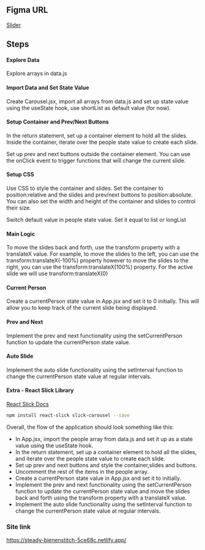 ## Figma URL

[Slider](https://www.figma.com/file/QfMzzThSYmgabSvn4t8Yfe/Slider?node-id=0%3A1&t=IpsYjMUn3Xj3Hs3N-1)

## Steps

#### Explore Data

Explore arrays in data.js

#### Import Data and Set State Value

Create Carousel.jsx, import all arrays from data.js and set up state value using the useState hook, use shortList as default value (for now).

#### Setup Container and Prev/Next Buttons

In the return statement, set up a container element to hold all the slides. Inside the container, iterate over the people state value to create each slide.

Set up prev and next buttons outside the container element. You can use the onClick event to trigger functions that will change the current slide.

#### Setup CSS

Use CSS to style the container and slides. Set the container to position:relative and the slides and prev/next buttons to position:absolute. You can also set the width and height of the container and slides to control their size.

Switch default value in people state value. Set it equal to list or longList

#### Main Logic

To move the slides back and forth, use the transform property with a translateX value. For example, to move the slides to the left, you can use the transform:translateX(-100%) property however to move the slides to the right, you can use the transform:translateX(100%) property. For the active slide we will use transform:translateX(0)

#### Current Person

Create a currentPerson state value in App.jsx and set it to 0 initially. This will allow you to keep track of the current slide being displayed.

#### Prev and Next

Implement the prev and next functionality using the setCurrentPerson function to update the currentPerson state value.

#### Auto Slide

Implement the auto slide functionality using the setInterval function to change the currentPerson state value at regular intervals.

#### Extra - React Slick Library

[React Slick Docs](https://react-slick.neostack.com/)

```sh
npm install react-slick slick-carousel --save
```

Overall, the flow of the application should look something like this:

- In App.jsx, import the people array from data.js and set it up as a state value using the useState hook.
- In the return statement, set up a container element to hold all the slides, and iterate over the people state value to create each slide.
- Set up prev and next buttons and style the container,slides and buttons.
- Uncomment the rest of the items in the people array.
- Create a currentPerson state value in App.jsx and set it to initially.
- Implement the prev and next functionality using the setCurrentPerson function to update the currentPerson state value and move the slides back and forth using the transform property with a translateX value.
- Implement the auto slide functionality using the setInterval function to change the currentPerson state value at regular intervals.

### Site link
https://steady-bienenstitch-5ce68c.netlify.app/
